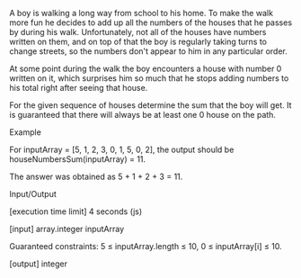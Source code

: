 A boy is walking a long way from school to his home. To make the walk more fun he decides to add up all the numbers of the houses that he passes by during his walk. Unfortunately, not all of the houses have numbers written on them, and on top of that the boy is regularly taking turns to change streets, so the numbers don't appear to him in any particular order.

At some point during the walk the boy encounters a house with number 0 written on it, which surprises him so much that he stops adding numbers to his total right after seeing that house.

For the given sequence of houses determine the sum that the boy will get. It is guaranteed that there will always be at least one 0 house on the path.

Example

For inputArray = [5, 1, 2, 3, 0, 1, 5, 0, 2], the output should be
houseNumbersSum(inputArray) = 11.

The answer was obtained as 5 + 1 + 2 + 3 = 11.

Input/Output

[execution time limit] 4 seconds (js)

[input] array.integer inputArray

Guaranteed constraints:
5 ≤ inputArray.length ≤ 10,
0 ≤ inputArray[i] ≤ 10.

[output] integer
